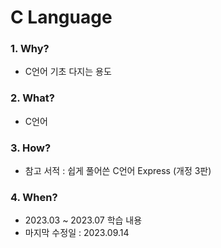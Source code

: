 # C Language

### 1. Why? 
  - C언어 기초 다지는 용도        

### 2. What? 
  - C언어

### 3. How?
  - 참고 서적 : 쉽게 풀어쓴 C언어 Express (개정 3판)

### 4. When?
  - 2023.03 ~ 2023.07 학습 내용
  - 마지막 수정일 : 2023.09.14
